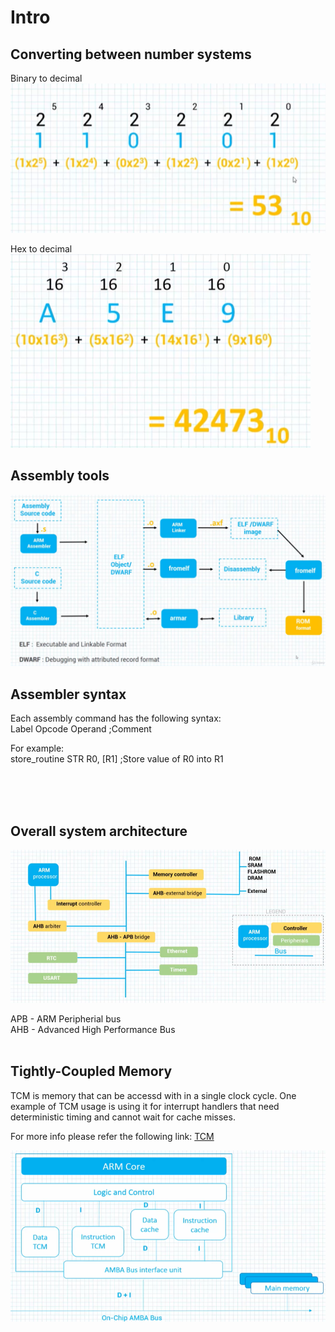 # Intro

## Converting between number systems

Binary to decimal
![Converting binary to decimal](img/intro/number_systems_1.PNG)

Hex to decimal
![Converting hex to decimal](img/intro/number_systems_2.PNG)


## Assembly tools

![Assembly tools](img/intro/assembly_tools.PNG)

## Assembler syntax

Each assembly command has the following syntax:  
Label Opcode Operand ;Comment

For example:  
store_routine STR R0, [R1] ;Store value of R0 into R1  

<br><br><br>

## Overall system architecture

![ARM system example](img/intro/arm_system_example.PNG)  

APB - ARM Peripherial bus  
AHB - Advanced High Performance Bus  
<br>

## Tightly-Coupled Memory
  
TCM is memory that can be accessd with in a single clock cycle.
One example of TCM usage is using it for interrupt handlers that need deterministic timing and cannot wait for cache misses.

For more info please refer the following link: 
[TCM](https://www.kernel.org/doc/Documentation/arm/tcm.txt) 

![ARM system example](img/intro/tcm_memory.PNG)

<br><br><br>
